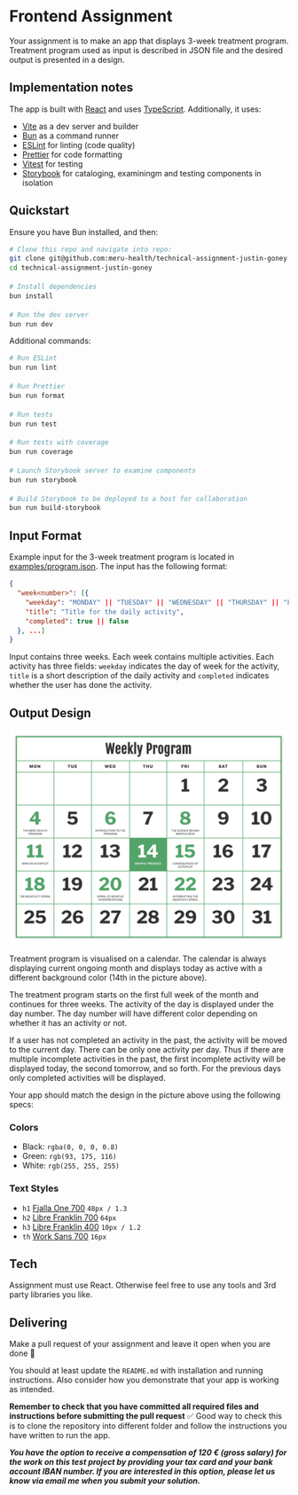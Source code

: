 # Frontend Assignment

Your assignment is to make an app that displays 3-week treatment program. Treatment program used as input is described in JSON file and the desired output is presented in a design.

## Implementation notes

The app is built with [React](https://react.dev/) and uses [TypeScript](https://www.typescriptlang.org/). Additionally, it uses:

- [Vite](https://vitejs.dev/) as a dev server and builder
- [Bun](https://bun.sh/) as a command runner
- [ESLint](https://eslint.org/) for linting (code quality)
- [Prettier](https://prettier.io/) for code formatting
- [Vitest](https://vitest.dev/) for testing
- [Storybook](https://storybook.js.org/) for cataloging, examiningm and testing components in isolation

## Quickstart

Ensure you have Bun installed, and then:

```bash
# Clone this repo and navigate into repo:
git clone git@github.com:meru-health/technical-assignment-justin-goney.git
cd technical-assignment-justin-goney

# Install dependencies
bun install

# Run the dev server
bun run dev
```

Additional commands:

```bash
# Run ESLint
bun run lint

# Run Prettier
bun run format

# Run tests
bun run test

# Run tests with coverage
bun run coverage

# Launch Storybook server to examine components
bun run storybook

# Build Storybook to be deployed to a host for collaboration
bun run build-storybook
```

## Input Format

Example input for the 3-week treatment program is located in [examples/program.json](examples/program.json). The input has the following format:

```json
{
  "week<number>": [{
    "weekday": "MONDAY" || "TUESDAY" || "WEDNESDAY" || "THURSDAY" || "FRIDAY" || "SATURDAY" || "SUNDAY",
    "title": "Title for the daily activity",
    "completed": true || false
  }, ...]
}
```

Input contains three weeks. Each week contains multiple activities. Each activity has three fields: `weekday` indicates the day of week for the activity, `title` is a short description of the daily activity and `completed` indicates whether the user has done the activity.

## Output Design

![](examples/design.png)

Treatment program is visualised on a calendar. The calendar is always displaying current ongoing month and displays today as active with a different background color (14th in the picture above).

The treatment program starts on the first full week of the month and continues for three weeks. The activity of the day is displayed under the day number. The day number will have different color depending on whether it has an activity or not.

If a user has not completed an activity in the past, the activity will be moved to the current day. There can be only one activity per day. Thus if there are multiple incomplete activities in the past, the first incomplete activity will be displayed today, the second tomorrow, and so forth. For the previous days only completed activities will be displayed.

Your app should match the design in the picture above using the following specs:

### Colors

- Black: `rgba(0, 0, 0, 0.8)`
- Green: `rgb(93, 175, 116)`
- White: `rgb(255, 255, 255)`

### Text Styles

- `h1` [Fjalla One 700](https://fonts.google.com/?query=Fjalla+One) `48px / 1.3`
- `h2` [Libre Franklin 700](https://fonts.google.com/?query=Libre+Franklin) `64px`
- `h3` [Libre Franklin 400](https://fonts.google.com/?query=Libre+Franklin) `10px / 1.2`
- `th` [Work Sans 700](https://fonts.google.com/?query=Work+Sans) `16px`

## Tech

Assignment must use React. Otherwise feel free to use any tools and 3rd party libraries you like.

## Delivering

Make a pull request of your assignment and leave it open when you are done :slightly_smiling_face:

You should at least update the `README.md` with installation and running instructions. Also consider how you demonstrate that your app is working as intended.

**Remember to check that you have committed all required files and instructions before submitting the pull request** :white_check_mark: Good way to check this is to clone the repository into different folder and follow the instructions you have written to run the app.

**_You have the option to receive a compensation of 120 € (gross salary) for the work on this test project by providing your tax card and your bank account IBAN number. If you are interested in this option, please let us know via email me when you submit your solution._**
